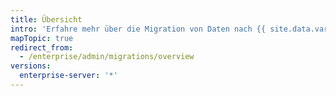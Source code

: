 ```yaml
---
title: Übersicht
intro: 'Erfahre mehr über die Migration von Daten nach {{ site.data.variables.product.product_location_enterprise }}.'
mapTopic: true
redirect_from:
  - /enterprise/admin/migrations/overview
versions:
  enterprise-server: '*'
---
```


